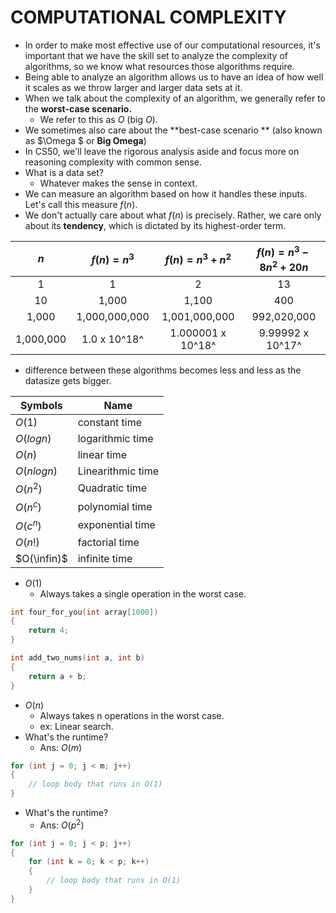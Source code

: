 # COMPUTATIONAL COMPLEXITY

- In order to make most effective use of our computational resources, it's important that we have the skill set to analyze the complexity of algorithms, so we know what resources those algorithms require.
- Being able to analyze an algorithm allows us to have an idea of how well it scales as we throw larger and larger data sets at it.
- When we talk about the complexity of an algorithm, we generally refer to the **worst-case scenario.**
    - We refer to this as $O$ (big $O$).
- We sometimes also care about the **best-case scenario ** (also known as $\Omega $ or **Big Omega**)
- In CS50, we'll leave the rigorous analysis aside and focus more on reasoning complexity with common sense. 
- What is a data set?
    - Whatever makes the sense in context.
- We can measure an algorithm based on how it handles these inputs. Let's call this measure $f(n)$.
- We don't actually care about what $f(n)$ is precisely. Rather, we care only about its **tendency**, which is dictated by its highest-order term.

|    $n$    | $f(n) = n^3$  | $f(n) = n^3 + n^2$ | $f(n) = n^3 - 8n^2 + 20n$ |
| :-------: | :-----------: | :----------------: | :-----------------------: |
|     1     |       1       |         2          |            13             |
|    10     |     1,000     |       1,100        |            400            |
|   1,000   | 1,000,000,000 |   1,001,000,000    |        992,020,000        |
| 1,000,000 | 1.0 x 10^18^  | 1.000001 x 10^18^  |     9.99992 x 10^17^      |

- difference between these algorithms becomes less and less as the datasize gets bigger.

| Symbols     | Name              |
| ----------- | ----------------- |
| $O(1)$      | constant time     |
| $O(log n)$  | logarithmic time  |
| $O(n)$      | linear time       |
| $O(nlogn)$  | Linearithmic time |
| $O(n^2)$    | Quadratic time    |
| $O(n^c)$    | polynomial time   |
| $O(c^n)$    | exponential time  |
| $O(n!)$     | factorial time    |
| $O(\infin)$ | infinite time     |

- $O(1)$
    - Always takes a single operation in the worst case.

```c
int four_for_you(int array[1000])
{
    return 4;
}

int add_two_nums(int a, int b)
{
    return a + b;
}
```

- $O(n)$
    - Always takes n operations in the worst case.
    - ex: Linear search.
- What's the runtime?
    - Ans: $O(m)$

```c
for (int j = 0; j < m; j++)
{
    // loop body that runs in O(1)
}
```

- What's the runtime?
    - Ans: $O(p^2)$

```c
for (int j = 0; j < p; j++)
{
    for (int k = 0; k < p; k++)
    {
        // loop body that runs in O(1)
    }
}
```

